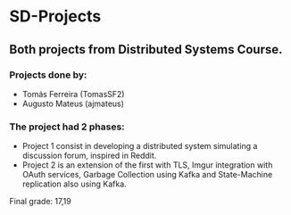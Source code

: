 # SD-Projects
## Both projects from Distributed Systems Course.
### Projects done by:
- Tomás Ferreira (TomasSF2) 
- Augusto Mateus (ajmateus)


### The project had 2 phases:
- Project 1 consist in developing a distributed system simulating a discussion forum, inspired in Reddit. 
- Project 2 is an extension of the first with TLS, Imgur integration with OAuth services, Garbage Collection using Kafka and State-Machine replication also using Kafka.

Final grade: 17,19


